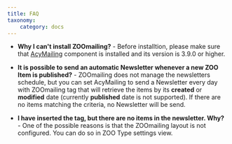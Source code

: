 ```yaml
---
title: FAQ
taxonomy:
    category: docs
---
```

* **Why I can't install ZOOmailing?** - Before installtion, please make sure that [AcyMailing](https://www.acyba.com/acymailing.html) component is installed and its version is 3.9.0 or higher. 

* **It is possible to send an automatic Newsletter whenever a new ZOO Item is published?** - ZOOmailing does not manage the newsletters schedule, but you can set AcyMailing to send a Newsletter every day with ZOOmailing tag that will retrieve the items by its **created** or **modified** date (currently **published** date is not supported). If there are no items matching the criteria, no Newsletter will be send.

* **I have inserted the tag, but there are no items in the newsletter. Why?** - One of the possible reasons is that the ZOOmailing layout is not configured. You can do so in ZOO Type settings view.

